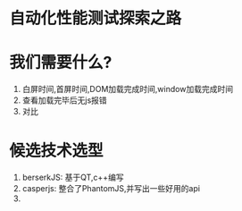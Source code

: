 # 自动化性能测试探索之路

# 我们需要什么?

1. 白屏时间,首屏时间,DOM加载完成时间,window加载完成时间
2. 查看加载完毕后无js报错
2. 对比

# 候选技术选型

1. berserkJS: 基于QT,c++编写
2. casperjs: 整合了PhantomJS,并写出一些好用的api
3. 